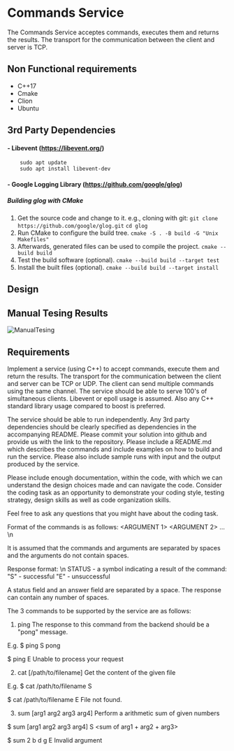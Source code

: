# Commands Service

The Commands Service acceptes commands, executes them and returns the results. The transport for the communication between the client and server is TCP.

## Non Functional requirements

- C++17
- Cmake
- Clion
- Ubuntu

## 3rd Party Dependencies

#### - Libevent  (https://libevent.org/)
		sudo apt update
		sudo apt install libevent-dev

#### - Google Logging Library (https://github.com/google/glog)

##### Building glog with CMake
1. Get the source code and change to it. e.g., cloning with git:
`git clone https://github.com/google/glog.git`
`cd glog`
2. Run CMake to configure the build tree.
`cmake -S . -B build -G "Unix Makefiles"`
3. Afterwards, generated files can be used to compile the project.
`cmake --build build`
4. Test the build software (optional).
`cmake --build build --target test`
5. Install the built files (optional).
`cmake --build build --target install`


## Design


## Manual Tesing Results
![ManualTesing](https://user-images.githubusercontent.com/10127885/131414656-6dc55938-c172-4f69-a5ae-f454684eeb63.JPG)

## Requirements

Implement a service (using C++) to accept commands, execute them and return the results. The transport for the communication between the client and server can be TCP or UDP. The client can send multiple commands using the same channel. The service should be able to serve 100's of simultaneous clients. Libevent or epoll usage is assumed. Also any C++ standard library usage compared to boost is preferred. 

The service should be able to run independently. Any 3rd party dependencies should be clearly specified as dependencies in the accompanying README. Please commit your solution into github and provide us with the link to the repository. Please include a README.md which describes the commands and include examples on how to build and run the service. Please also include sample runs with input and the output produced by the service.

Please include enough documentation, within the code, with which we can understand the design choices made and can navigate the code. Consider the coding task as an opportunity to demonstrate your coding style, testing strategy, design skills as well as code organization skills.

Feel free to ask any questions that you might have about the coding task.

Format of the commands is as follows:
<COMMAND> <ARGUMENT 1> <ARGUMENT 2> … <ARGUMENT N>\n

It is assumed that the commands and arguments are separated by spaces and the arguments do not contain spaces.

Response format:
<STATUS> <ANSWER>\n
STATUS - a symbol indicating a result of the command:
"S" - successful
"E" - unsuccessful

A status field and an answer field are separated by a space. The response can contain any number of spaces.

The 3 commands to be supported by the service are as follows:

1. ping 
The response to this command from the backend should be a "pong" message.

E.g. 
$ ping
S pong

$ ping
E Unable to process your request

2. cat [/path/to/filename]
Get the content of the given file

E.g.
$ cat /path/to/filename
S <content of the file>
<content of the file continued>

$ cat /path/to/filename
E File not found.

3. sum [arg1 arg2 arg3 arg4]
Perform a arithmetic sum of given numbers

$ sum [arg1 arg2 arg3 arg4]
S <sum of arg1 + arg2 + arg3>

$ sum 2 b d g
E Invalid argument
